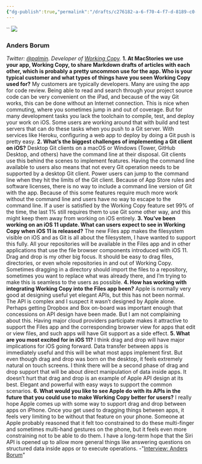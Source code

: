 ```yaml
---
{"dg-publish":true,"permalink":"/drafts/c276182-a-6-f70-4-f7-d-8189-c0-e0-f19753-a0/","dgHomeLink":true,"dgPassFrontmatter":false}
---
```


``
![](https://gallery.mailchimp.com/9f4b80a35728f7271fe3ea6ff/images/2eb8d57f-613a-4ea9-bd85-d4ded7b4ce62.jpeg)
### Anders Borum
_Twitter: [@palmin](https://twitter.com/palmin). Developer of [Working Copy](https://itunes.apple.com/us/app/working-copy-powerful-git-client/id896694807?mt=8&at=11lbfL&ct=weekly)._
**1\. At MacStories we use your app, Working Copy, to share Markdown drafts of articles with each other, which is probably a pretty uncommon use for the app. Who is your typical customer and what types of things have you seen Working Copy used for?**
My customers are typically developers. Many are using the app for code review. Being able to read and search through your project source code can be very convenient on the iPad, and because of the way Git works, this can be done without an Internet connection. This is nice when commuting, where you sometimes jump in and out of coverage.
But for many development tasks you lack the toolchain to compile, test, and deploy your work on iOS. Some users are working around that with build and test servers that can do these tasks when you push to a Git server. With services like Heroku, configuring a web app to deploy by doing a Git push is pretty easy.
**2\. What’s the biggest challenges of implementing a Git client on iOS?**
Desktop Git clients on a macOS or Windows (Tower, GitHub Desktop, and others) have the command line at their disposal. Git clients use this behind the scenes to implement features. Having the command line available to users also means that not every Git operation needs to be supported by a desktop Git client. Power users can jump to the command line when they hit the limits of the Git client.
Because of App Store rules and software licenses, there is no way to include a command line version of Git with the app. Because of this some features require much more work without the command line and users have no way to escape to the command line. If a user is satisfied by the Working Copy feature set 99% of the time, the last 1% still requires them to use Git some other way, and this might keep them away from working on iOS entirely.
**3\. You’ve been working on an iOS 11 update. What can users expect to see in Working Copy when iOS 11 is released?**
The new Files app makes the filesystem visible on iOS and as Git is all about the filesystem, I have wanted to support this fully. All your repositories will be available in the Files app and in other applications that use the file browser components introduced with iOS 11.
Drag and drop is my other big focus. It should be easy to drag files, directories, or even whole repositories in and out of Working Copy. Sometimes dragging in a directory should import the files to a repository, sometimes you want to replace what was already there, and I’m trying to make this is seamless to the users as possible.
**4\. How has working with integrating Working Copy into the Files app been?**
Apple is normally very good at designing useful yet elegant APIs, but this has not been normal. The API is complex and I suspect it wasn’t designed by Apple alone. Perhaps getting Dropbox and Box on-board was important enough that concessions on API design have been made.
But I am not complaining about this. Having major cloud providers participate makes it attractive to support the Files app and the corresponding browser view for apps that edit or view files, and such apps will have Git support as a side effect.
**5\. What are you most excited for in iOS 11?**
I think drag and drop will have major implications for iOS going forward. Data transfer between apps is immediately useful and this will be what most apps implement first. But even though drag and drop was born on the desktop, it feels extremely natural on touch screens. I think there will be a second phase of drag and drop support that will be about direct manipulation of data inside apps.
It doesn’t hurt that drag and drop is an example of Apple API design at its best. Elegant and powerful with easy ways to support the common scenarios.
**6\. What would you like to see Apple do with its APIs in the future that you could use to make Working Copy better for users?**
I really hope Apple comes up with some way to support drag and drop between apps on iPhone. Once you get used to dragging things between apps, it feels very limiting to be without that feature on your phone. Someone at Apple probably reasoned that it felt too constrained to do these multi-finger and sometimes multi-hand gestures on the phone, but it feels even more constraining not to be able to do them.
I have a long-term hope that the Siri API is opened up to allow more general things like answering questions on structured data inside apps or to execute operations.
-"[Interview: Anders Borum](https://club.macstories.net/posts/interview-anders-borum)"